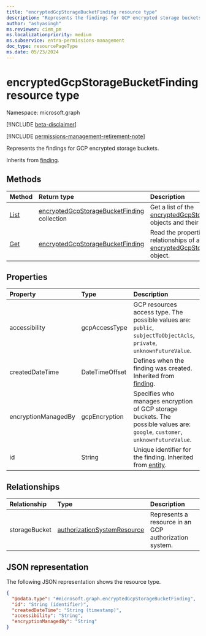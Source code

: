```yaml
---
title: "encryptedGcpStorageBucketFinding resource type"
description: "Represents the findings for GCP encrypted storage buckets."
author: "ashyasingh"
ms.reviewer: ciem_pm
ms.localizationpriority: medium
ms.subservice: entra-permissions-management
doc_type: resourcePageType
ms.date: 05/23/2024
---
```


# encryptedGcpStorageBucketFinding resource type

Namespace: microsoft.graph

[!INCLUDE [beta-disclaimer](../../includes/beta-disclaimer.md)]

[!INCLUDE [permissions-management-retirement-note](../../includes/permissions-management-retirement-note.md)]

Represents the findings for GCP encrypted storage buckets.

Inherits from [finding](../resources/finding.md).

## Methods
|Method|Return type|Description|
|:---|:---|:---|
|[List](../api/encryptedgcpstoragebucketfinding-list.md)|[encryptedGcpStorageBucketFinding](../resources/encryptedgcpstoragebucketfinding.md) collection|Get a list of the [encryptedGcpStorageBucketFinding](../resources/encryptedgcpstoragebucketfinding.md) objects and their properties.|
|[Get](../api/encryptedgcpstoragebucketfinding-get.md)|[encryptedGcpStorageBucketFinding](../resources/encryptedgcpstoragebucketfinding.md)|Read the properties and relationships of an [encryptedGcpStorageBucketFinding](../resources/encryptedgcpstoragebucketfinding.md) object.|

## Properties
|Property|Type|Description|
|:---|:---|:---|
|accessibility|gcpAccessType|GCP resources access type. The possible values are: `public`, `subjectToObjectAcls`, `private`, `unknownFutureValue`.|
|createdDateTime|DateTimeOffset|Defines when the finding was created. Inherited from [finding](../resources/finding.md).|
|encryptionManagedBy|gcpEncryption|Specifies who manages encryption of GCP storage buckets. The possible values are: `google`, `customer`, `unknownFutureValue`.|
|id|String|Unique identifier for the finding. Inherited from [entity](../resources/entity.md).|

## Relationships
|Relationship|Type|Description|
|:---|:---|:---|
|storageBucket|[authorizationSystemResource](../resources/authorizationsystemresource.md)|Represents a resource in an GCP authorization system.|

## JSON representation
The following JSON representation shows the resource type.
<!-- {
  "blockType": "resource",
  "keyProperty": "id",
  "@odata.type": "microsoft.graph.encryptedGcpStorageBucketFinding",
  "baseType": "microsoft.graph.finding",
  "openType": false
}
-->
``` json
{
  "@odata.type": "#microsoft.graph.encryptedGcpStorageBucketFinding",
  "id": "String (identifier)",
  "createdDateTime": "String (timestamp)",
  "accessibility": "String",
  "encryptionManagedBy": "String"
}
```



